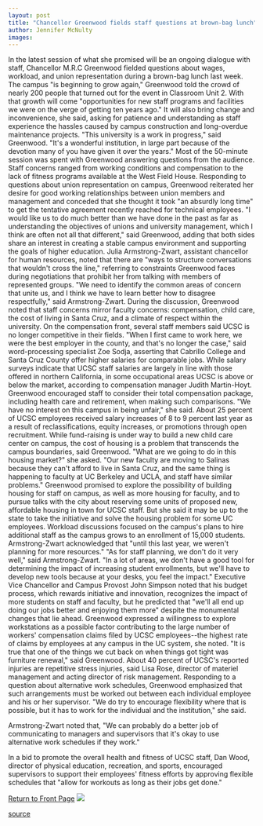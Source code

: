 ```yaml
---
layout: post
title: "Chancellor Greenwood fields staff questions at brown-bag lunch"
author: Jennifer McNulty
images:
---
```


In the latest session of what she promised will be an ongoing dialogue with staff, Chancellor M.R.C Greenwood fielded questions about wages, workload, and union representation during a brown-bag lunch last week. The campus "is beginning to grow again," Greenwood told the crowd of nearly 200 people that turned out for the event in Classroom Unit 2. With that growth will come "opportunities for new staff programs and facilities we were on the verge of getting ten years ago." It will also bring change and inconvenience, she said, asking for patience and understanding as staff experience the hassles caused by campus construction and long-overdue maintenance projects. "This university is a work in progress," said Greenwood. "It's a wonderful institution, in large part because of the devotion many of you have given it over the years." Most of the 50-minute session was spent with Greenwood answering questions from the audience. Staff concerns ranged from working conditions and compensation to the lack of fitness programs available at the West Field House. Responding to questions about union representation on campus, Greenwood reiterated her desire for good working relationships between union members and management and conceded that she thought it took "an absurdly long time" to get the tentative agreement recently reached for technical employees. "I would like us to do much better than we have done in the past as far as understanding the objectives of unions and university management, which I think are often not all that different," said Greenwood, adding that both sides share an interest in creating a stable campus environment and supporting the goals of higher education. Julia Armstrong-Zwart, assistant chancellor for human resources, noted that there are "ways to structure conversations that wouldn't cross the line," referring to constraints Greenwood faces during negotiations that prohibit her from talking with members of represented groups. "We need to identify the common areas of concern that unite us, and I think we have to learn better how to disagree respectfully," said Armstrong-Zwart. During the discussion, Greenwood noted that staff concerns mirror faculty concerns: compensation, child care, the cost of living in Santa Cruz, and a climate of respect within the university. On the compensation front, several staff members said UCSC is no longer competitive in their fields. "When I first came to work here, we were the best employer in the county, and that's no longer the case," said word-processing specialist Zoe Sodja, asserting that Cabrillo College and Santa Cruz County offer higher salaries for comparable jobs. While salary surveys indicate that UCSC staff salaries are largely in line with those offered in northern California, in some occupational areas UCSC is above or below the market, according to compensation manager Judith Martin-Hoyt. Greenwood encouraged staff to consider their total compensation package, including health care and retirement, when making such comparisons. "We have no interest on this campus in being unfair," she said. About 25 percent of UCSC employees received salary increases of 8 to 9 percent last year as a result of reclassifications, equity increases, or promotions through open recruitment. While fund-raising is under way to build a new child care center on campus, the cost of housing is a problem that transcends the campus boundaries, said Greenwood. "What are we going to do in this housing market?" she asked. "Our new faculty are moving to Salinas because they can't afford to live in Santa Cruz, and the same thing is happening to faculty at UC Berkeley and UCLA, and staff have similar problems." Greenwood promised to explore the possibility of building housing for staff on campus, as well as more housing for faculty, and to pursue talks with the city about reserving some units of proposed new, affordable housing in town for UCSC staff. But she said it may be up to the state to take the initiative and solve the housing problem for some UC employees. Workload discussions focused on the campus's plans to hire additional staff as the campus grows to an enrollment of 15,000 students. Armstrong-Zwart acknowledged that "until this last year, we weren't planning for more resources." "As for staff planning, we don't do it very well," said Armstrong-Zwart. "In a lot of areas, we don't have a good tool for determining the impact of increasing student enrollments, but we'll have to develop new tools because at your desks, you feel the impact." Executive Vice Chancellor and Campus Provost John Simpson noted that his budget process, which rewards initiative and innovation, recognizes the impact of more students on staff and faculty, but he predicted that "we'll all end up doing our jobs better and enjoying them more" despite the monumental changes that lie ahead. Greenwood expressed a willingness to explore workstations as a possible factor contributing to the large number of workers' compensation claims filed by UCSC employees--the highest rate of claims by employees at any campus in the UC system, she noted. "It is true that one of the things we cut back on when things got tight was furniture renewal," said Greenwood. About 40 percent of UCSC's reported injuries are repetitive stress injuries, said Lisa Rose, director of materiel management and acting director of risk management. Responding to a question about alternative work schedules, Greenwood emphasized that such arrangements must be worked out between each individual employee and his or her supervisor. "We do try to encourage flexibility where that is possible, but it has to work for the individual and the institution," she said.

Armstrong-Zwart noted that, "We can probably do a better job of communicating to managers and supervisors that it's okay to use alternative work schedules if they work."   
  
In a bid to promote the overall health and fitness of UCSC staff, Dan Wood, director of physical education, recreation, and sports, encouraged supervisors to support their employees' fitness efforts by approving flexible schedules that "allow for workouts as long as their jobs get done."

[Return to Front Page][1] ![ ][2]

[1]: ../../index.html
[2]: ../../images/trans.gif

[source](http://www1.ucsc.edu/currents/99-00/12-06/brownbag.html "Permalink to brownbag")

